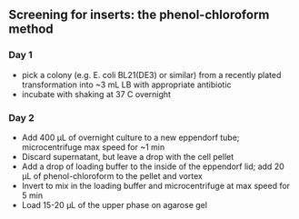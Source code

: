 ## Screening for inserts: the phenol-chloroform method

### Day 1
- pick a colony (e.g. E. coli BL21(DE3) or similar) from a recently plated transformation into ~3 mL LB with appropriate antibiotic
- incubate with shaking at 37 C overnight

### Day 2
- Add 400 µL of overnight culture to a new eppendorf tube; microcentrifuge max speed for ~1 min<br/>
- Discard supernatant, but leave a drop with the cell pellet
- Add a drop of loading buffer to the inside of the eppendorf lid; add 20 µL of phenol-chloroform to the pellet and vortex<br/>
- Invert to mix in the loading buffer and microcentrifuge at max speed for 5 min<br/>
- Load 15-20 µL of the upper phase on agarose gel
